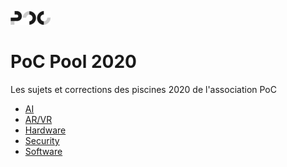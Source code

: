[![PoC Logo](./ai/correction/images/favicon.png)](https://poc-innovation.com)

# PoC Pool 2020
Les sujets et corrections des piscines 2020 de l'association PoC

- [AI](./ai/)
- [AR/VR](./ar_vr/)
- [Hardware](./hardware/)
- [Security](./security/)
- [Software](./software/)
